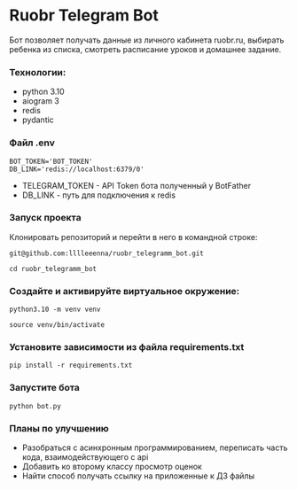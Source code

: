 # Ruobr Telegram Bot
Бот позволяет получать данные из личного кабинета ruobr.ru, выбирать ребенка
из списка, смотреть расписание уроков и домашнее задание.

### Технологии:
- python 3.10
- aiogram 3
- redis
- pydantic

### Файл .env
```
BOT_TOKEN='BOT_TOKEN'
DB_LINK='redis://localhost:6379/0'
```
- TELEGRAM_TOKEN - API Token бота полученный у BotFather
- DB_LINK - путь для подключения к redis

### Запуск проекта
Клонировать репозиторий и перейти в него в командной строке:
```
git@github.com:lllleeenna/ruobr_telegramm_bot.git
```
```
cd ruobr_telegramm_bot
```

### Создайте и активируйте виртуальное окружение:
```
python3.10 -m venv venv
```
```
source venv/bin/activate
```

### Установите зависимости из файла requirements.txt
```
pip install -r requirements.txt
```
### Запустите бота
```
python bot.py
```

### Планы по улучшению
- Разобраться с асинхронным программированием, переписать часть кода, 
взаимодействующего с api
- Добавить ко второму классу просмотр оценок
- Найти способ получать ссылку на приложенные к ДЗ файлы